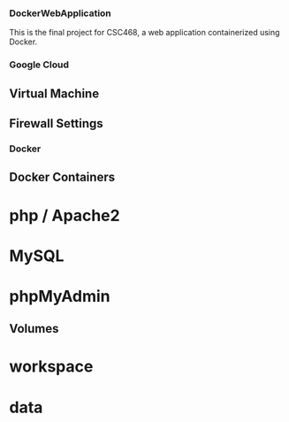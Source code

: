 ### DockerWebApplication
This is the final project for CSC468, a web application containerized using Docker. 

### Google Cloud
## Virtual Machine
## Firewall Settings

### Docker
## Docker Containers
# php / Apache2
# MySQL
# phpMyAdmin

## Volumes
# workspace
# data
